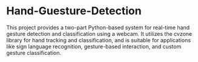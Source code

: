 # Hand-Guesture-Detection
This project provides a two-part Python-based system for real-time hand gesture detection and classification using a webcam. It utilizes the cvzone library for hand tracking and classification, and is suitable for applications like sign language recognition, gesture-based interaction, and custom gesture classification.
